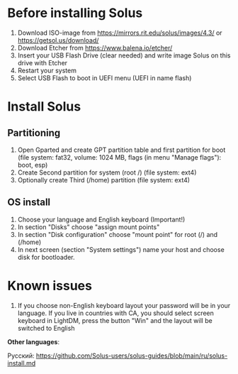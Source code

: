 # Before installing Solus

1. Download ISO-image from https://mirrors.rit.edu/solus/images/4.3/ or https://getsol.us/download/
2. Download Etcher from https://www.balena.io/etcher/
3. Insert your USB Flash Drive (clear needed) and write image Solus on this drive with Etcher
4. Restart your system
5. Select USB Flash to boot in UEFI menu (UEFI in name flash)

# Install Solus
## Partitioning

1. Open Gparted and create GPT partition table and first partition for boot (file system: fat32, volume: 1024 MB, flags (in menu "Manage flags"): boot, esp)
2. Create Second partition for system (root /) (file system: ext4)
3. Optionally create Third (/home) partition (file system: ext4)

## OS install

1. Choose your language and English keyboard (Important!)
2. In section "Disks" choose "assign mount points"
3. In section "Disk configuration" choose "mount point" for root (/) and (/home)
4. In next screen (section "System settings") name your host and choose disk for bootloader. 

# Known issues

1. If you choose non-English keyboard layout your password will be in your language. If you live in countries with CA, you should select screen keyboard in LightDM, press the button "Win" and  the layout will be switched to English

**Other languages**:

Русский: https://github.com/Solus-users/solus-guides/blob/main/ru/solus-install.md
